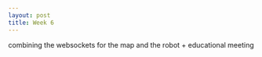 ```yaml
---
layout: post
title: Week 6
---
```


combining the websockets for the map and the robot + educational meeting 
